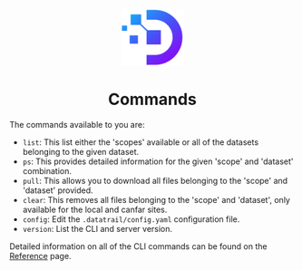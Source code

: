 <div align="center">
    <img src="../images/Datatrail-logo.png" width="110", height="100">
</div>

<h1 align="center">Commands</h1>

The commands available to you are:

- `list`: This list either the 'scopes' available or all of the datasets
    belonging to the given dataset.
- `ps`: This provides detailed information for the given 'scope' and 'dataset'
    combination.
- `pull`: This allows you to download all files belonging to the 'scope' and
'dataset' provided.
- `clear`: This removes all files belonging to the 'scope' and 'dataset', only
available for the local and canfar sites.
- `config`: Edit the `.datatrail/config.yaml` configuration file.
- `version`: List the CLI and server version.

Detailed information on all of the CLI commands can be found on the
[Reference](cli) page.
